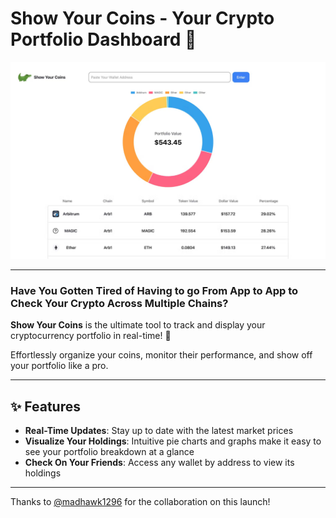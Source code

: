 # Show Your Coins - Your Crypto Portfolio Dashboard 💎

![Dashboard](public/showYourCoinsHome.jpg)

---

### Have You Gotten Tired of Having to go From App to App to Check Your Crypto Across Multiple Chains?


**Show Your Coins** is the ultimate tool to track and display your cryptocurrency portfolio in real-time! 🚀 

Effortlessly organize your coins, monitor their performance, and show off your portfolio like a pro.

---

## ✨ Features

- **Real-Time Updates**: Stay up to date with the latest market prices
- **Visualize Your Holdings**: Intuitive pie charts and graphs make it easy to see your portfolio breakdown at a glance
- **Check On Your Friends**: Access any wallet by address to view its holdings

---



Thanks to [@madhawk1296](https://github.com/madhawk1296) for the collaboration on this launch!
